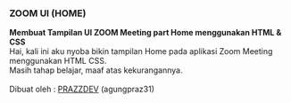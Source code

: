 <html>
<h3>ZOOM UI (HOME)</h3>
<b>Membuat Tampilan UI ZOOM Meeting part Home menggunakan HTML & CSS</b><br>
Hai, kali ini aku nyoba bikin tampilan Home pada aplikasi Zoom Meeting menggunakan HTML CSS.<br>
Masih tahap belajar, maaf atas kekurangannya.<br><br>
  Dibuat oleh : <a href="http://github.com/agungpraz31">PRAZZDEV</a> (agungpraz31)
</html>
